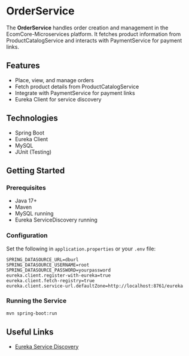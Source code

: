 # OrderService

The **OrderService** handles order creation and management in the EcomCore-Microservices platform. It fetches product information from ProductCatalogService and interacts with PaymentService for payment links.

## Features

- Place, view, and manage orders
- Fetch product details from ProductCatalogService
- Integrate with PaymentService for payment links
- Eureka Client for service discovery

## Technologies

- Spring Boot
- Eureka Client
- MySQL
- JUnit (Testing)

## Getting Started

### Prerequisites

- Java 17+
- Maven
- MySQL running
- Eureka ServiceDiscovery running

### Configuration

Set the following in `application.properties` or your `.env` file:

```
SPRING_DATASOURCE_URL=dburl
SPRING_DATASOURCE_USERNAME=root
SPRING_DATASOURCE_PASSWORD=yourpassword
eureka.client.register-with-eureka=true
eureka.client.fetch-registry=true
eureka.client.service-url.defaultZone=http://localhost:8761/eureka
```

### Running the Service

```bash
mvn spring-boot:run
```

## Useful Links

- [Eureka Service Discovery](https://cloud.spring.io/spring-cloud-netflix/multi/multi_spring-cloud-eureka-server.html)
